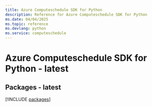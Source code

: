 ```yaml
---
title: Azure Computeschedule SDK for Python
description: Reference for Azure Computeschedule SDK for Python
ms.date: 04/04/2025
ms.topic: reference
ms.devlang: python
ms.service: computeschedule
---
```

# Azure Computeschedule SDK for Python - latest
## Packages - latest
[!INCLUDE [packages](computeschedule-index.md)]